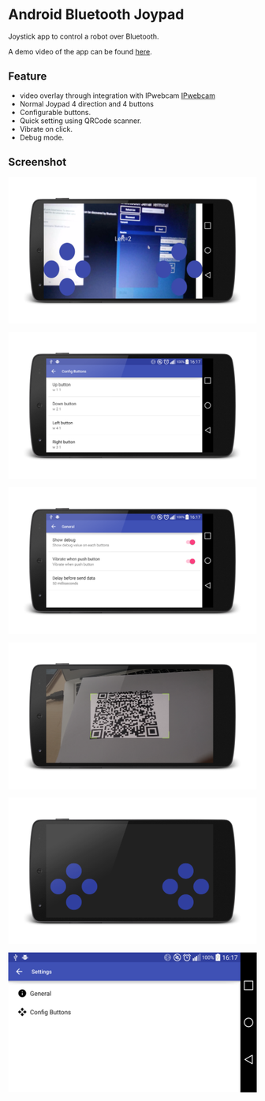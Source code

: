 # Android Bluetooth Joypad
Joystick app to control a robot over Bluetooth.

A demo video of the app can be found [here](https://drive.google.com/open?id=0B3lPRdhows9ATnFwX2w3UmVPc2M).

## Feature
  * video overlay through integration with IPwebcam [IPwebcam](https://play.google.com/store/apps/details?id=com.pas.webcam&hl=en)
  * Normal Joypad 4 direction and 4 buttons
  * Configurable buttons.
  * Quick setting using QRCode scanner.
  * Vibrate on click.
  * Debug mode.

## Screenshot

![](screenshots/vedioOverlay.png)

![](screenshots/DFG_2015-11-27-16-36-59.png)

![](screenshots/DFG_2015-11-27-16-37-12.png)     

![](screenshots/DFG_2015-12-09-10-57-40.png)         

![](screenshots/DFG_2015-12-16-21-09-15.png) 

![](screenshots/Screenshot_2015-11-27-16-17-21.png) 
